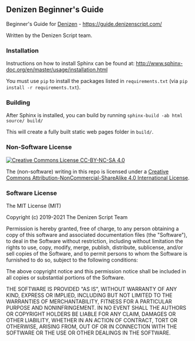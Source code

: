 Denizen Beginner's Guide
------------------------

Beginner's Guide for [Denizen](https://github.com/DenizenScript/Denizen) - https://guide.denizenscript.com/

Written by the Denizen Script team.

### Installation

Instructions on how to install Sphinx can be found at: http://www.sphinx-doc.org/en/master/usage/installation.html

You must use `pip` to install the packages listed in `requirements.txt` (via `pip install -r requirements.txt`).

### Building

After Sphinx is installed, you can build by running `sphinx-build -ab html source/ build/`

This will create a fully built static web pages folder in `build/`.

### Non-Software License

[![Creative Commons License CC-BY-NC-SA 4.0](https://i.creativecommons.org/l/by-nc-sa/4.0/88x31.png)](https://creativecommons.org/licenses/by-nc-sa/4.0/)

The (non-software) writing in this repo is licensed under a [Creative Commons Attribution-NonCommercial-ShareAlike 4.0 International License](https://creativecommons.org/licenses/by-nc-sa/4.0/).

### Software License

The MIT License (MIT)

Copyright (c) 2019-2021 The Denizen Script Team

Permission is hereby granted, free of charge, to any person obtaining a copy
of this software and associated documentation files (the "Software"), to deal
in the Software without restriction, including without limitation the rights
to use, copy, modify, merge, publish, distribute, sublicense, and/or sell
copies of the Software, and to permit persons to whom the Software is
furnished to do so, subject to the following conditions:

The above copyright notice and this permission notice shall be included in all
copies or substantial portions of the Software.

THE SOFTWARE IS PROVIDED "AS IS", WITHOUT WARRANTY OF ANY KIND, EXPRESS OR
IMPLIED, INCLUDING BUT NOT LIMITED TO THE WARRANTIES OF MERCHANTABILITY,
FITNESS FOR A PARTICULAR PURPOSE AND NONINFRINGEMENT. IN NO EVENT SHALL THE
AUTHORS OR COPYRIGHT HOLDERS BE LIABLE FOR ANY CLAIM, DAMAGES OR OTHER
LIABILITY, WHETHER IN AN ACTION OF CONTRACT, TORT OR OTHERWISE, ARISING FROM,
OUT OF OR IN CONNECTION WITH THE SOFTWARE OR THE USE OR OTHER DEALINGS IN THE
SOFTWARE.
